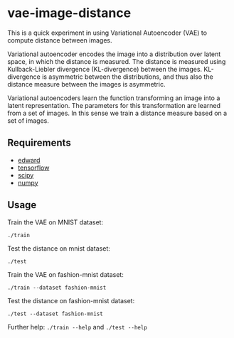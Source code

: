 # vae-image-distance

This is a quick experiment in using Variational Autoencoder (VAE) to compute distance between images.

Variational autoencoder encodes the image into a distribution over latent space, in which the distance is measured. The distance is measured using Kullback-Liebler divergence (KL-divergence) between the images. KL-divergence is asymmetric between the distributions, and thus also the distance measure between the images is asymmetric. 

Variational autoencoders learn the function transforming an image into a latent representation. The parameters for this transformation are learned from a set of images. In this sense we train a distance measure based on a set of images.

## Requirements

- [edward](http://edwardlib.org)
- [tensorflow](https://www.tensorflow.org)
- [scipy](https://www.scipy.org/scipylib/index.html)
- [numpy](http://www.numpy.org/)


## Usage

Train the VAE on MNIST dataset:

`./train`

Test the distance on mnist dataset:

`./test`

Train the VAE on fashion-mnist dataset:

`./train --dataset fashion-mnist`

Test the distance on fashion-mnist dataset:

`./test --dataset fashion-mnist`

Further help: `./train --help` and `./test --help`

